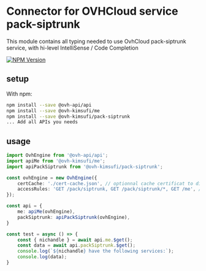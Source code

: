# Connector for OVHCloud service pack-siptrunk

This module contains all typing needed to use OvhCloud pack-siptrunk service, with hi-level IntelliSense / Code Completion

[![NPM Version](https://img.shields.io/npm/v/@ovh-kimsufi/pack-siptrunk.svg?style=flat)](https://www.npmjs.org/package/@ovh-kimsufi/pack-siptrunk)

## setup

With npm:
````bash
npm install --save @ovh-api/api
npm install --save @ovh-kimsufi/me
npm install --save @ovh-kimsufi/pack-siptrunk
... Add all APIs you needs
````

## usage

````typescript
import OvhEngine from '@ovh-api/api';
import apiMe from '@ovh-kimsufi/me';
import apiPackSiptrunk from '@ovh-kimsufi/pack-siptrunk';

const ovhEngine = new OvhEngine({ 
    certCache: './cert-cache.json', // optionnal cache certificat to disk
    accessRules: 'GET /pack/siptrunk, GET /pack/siptrunk/*, GET /me', // optionnal limit the requested privileges.
});

const api = {
    me: apiMe(ovhEngine),
    packSiptrunk: apiPackSiptrunk(ovhEngine),
}

const test = async () => {
    const { nichandle } = await api.me.$get();
    const data = await api.packSiptrunk.$get();
    console.log(`${nichandle} have the following services:`);
    console.log(data);
}

````